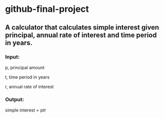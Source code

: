 # github-final-project

## A calculator that calculates simple interest given principal, annual rate of interest and time period in years.

### Input:
   p, principal amount
   
   t, time period in years
   
   r, annual rate of interest
   
### Output:
   simple interest = p*t*r
